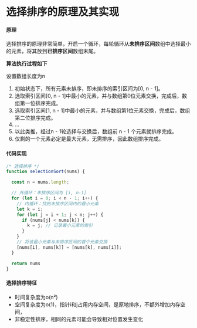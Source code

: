 # 选择排序的原理及其实现


#### 原理

选择排序的原理非常简单，开启一个循环，每轮循环从**未排序区间**数组中选择最小的元素，将其放到**已排序区间**数组末尾。

**算法执行过程如下**

设置数组长度为n
1. 初始状态下，所有元素未排序，即未排序的索引区间为[0, n - 1]。
2. 选取索引区间[0, n - 1]中最小的元素，并与数组第0位元素交换，完成后，数组第一位排序完成。
3. 选取索引区间[1, n - 1]中最小的元素，并与数组第1位元素交换，完成后，数组第二位排序完成。
4. ...
5. 以此类推，经过n - 1轮选择与交换后，数组前 n - 1 个元素就排序完成。
6. 仅剩的一个元素必定是最大元素，无需排序，因此数组排序完成。


#### 代码实现

```js
/* 选择排序 */
function selectionSort(nums) {

  const n = nums.length;

  // 外循环：未排序区间为 [i, n-1]
  for (let i = 0; i < n - 1; i++) {
    // 内循环：找到未排序区间内的最小元素
    let k = i;
    for (let j = i + 1; j < n; j++) {
      if (nums[j] < nums[k]) {
        k = j; // 记录最小元素的索引
      }
    }
    // 将该最小元素与未排序区间的首个元素交换
    [nums[i], nums[k]] = [nums[k], nums[i]];
  }

  return nums
}

```

#### 选择排序特征
- 时间复杂度为o(n²)
- 空间复杂度为o(1)，指针i和j占用内存空间，是原地排序，不额外增加内存空间，
- 非稳定性排序，相同的元素可能会导致相对位置发生变化